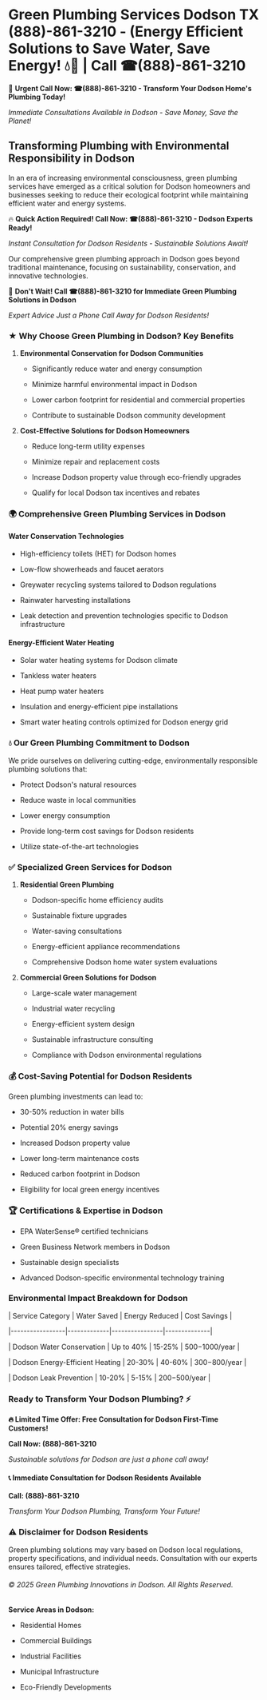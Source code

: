 # Green Plumbing Services Dodson TX (888)-861-3210 - (Energy Efficient Solutions to Save Water, Save Energy! 💧🌿 | Call ☎(888)-861-3210

🚨 **Urgent Call Now: ☎(888)-861-3210 - Transform Your Dodson Home's Plumbing Today!**
*Immediate Consultations Available in Dodson - Save Money, Save the Planet!*

## Transforming Plumbing with Environmental Responsibility in Dodson

In an era of increasing environmental consciousness, green plumbing services have emerged as a critical solution for Dodson homeowners and businesses seeking to reduce their ecological footprint while maintaining efficient water and energy systems. 

🔥 **Quick Action Required! Call Now: ☎(888)-861-3210 - Dodson Experts Ready!**
*Instant Consultation for Dodson Residents - Sustainable Solutions Await!*

Our comprehensive green plumbing approach in Dodson goes beyond traditional maintenance, focusing on sustainability, conservation, and innovative technologies.

🚨 **Don't Wait! Call ☎(888)-861-3210 for Immediate Green Plumbing Solutions in Dodson**
*Expert Advice Just a Phone Call Away for Dodson Residents!*

### ★ Why Choose Green Plumbing in Dodson? Key Benefits

1. **Environmental Conservation for Dodson Communities** 
   - Significantly reduce water and energy consumption
   - Minimize harmful environmental impact in Dodson
   - Lower carbon footprint for residential and commercial properties
   - Contribute to sustainable Dodson community development

2. **Cost-Effective Solutions for Dodson Homeowners** 
   - Reduce long-term utility expenses
   - Minimize repair and replacement costs
   - Increase Dodson property value through eco-friendly upgrades
   - Qualify for local Dodson tax incentives and rebates

### 🌍 Comprehensive Green Plumbing Services in Dodson

#### Water Conservation Technologies
- High-efficiency toilets (HET) for Dodson homes
- Low-flow showerheads and faucet aerators
- Greywater recycling systems tailored to Dodson regulations
- Rainwater harvesting installations
- Leak detection and prevention technologies specific to Dodson infrastructure

#### Energy-Efficient Water Heating
- Solar water heating systems for Dodson climate
- Tankless water heaters
- Heat pump water heaters
- Insulation and energy-efficient pipe installations
- Smart water heating controls optimized for Dodson energy grid

### 💧 Our Green Plumbing Commitment to Dodson

We pride ourselves on delivering cutting-edge, environmentally responsible plumbing solutions that:
- Protect Dodson's natural resources
- Reduce waste in local communities
- Lower energy consumption
- Provide long-term cost savings for Dodson residents
- Utilize state-of-the-art technologies

### ✅ Specialized Green Services for Dodson

1. **Residential Green Plumbing**
   - Dodson-specific home efficiency audits
   - Sustainable fixture upgrades
   - Water-saving consultations
   - Energy-efficient appliance recommendations
   - Comprehensive Dodson home water system evaluations

2. **Commercial Green Solutions for Dodson**
   - Large-scale water management
   - Industrial water recycling
   - Energy-efficient system design
   - Sustainable infrastructure consulting
   - Compliance with Dodson environmental regulations

### 💰 Cost-Saving Potential for Dodson Residents

Green plumbing investments can lead to:
- 30-50% reduction in water bills
- Potential 20% energy savings
- Increased Dodson property value
- Lower long-term maintenance costs
- Reduced carbon footprint in Dodson
- Eligibility for local green energy incentives

### 🏆 Certifications & Expertise in Dodson

- EPA WaterSense® certified technicians
- Green Business Network members in Dodson
- Sustainable design specialists
- Advanced Dodson-specific environmental technology training

### Environmental Impact Breakdown for Dodson

| Service Category | Water Saved | Energy Reduced | Cost Savings |
|-----------------|-------------|----------------|--------------|
| Dodson Water Conservation | Up to 40% | 15-25% | $500-$1000/year |
| Dodson Energy-Efficient Heating | 20-30% | 40-60% | $300-$800/year |
| Dodson Leak Prevention | 10-20% | 5-15% | $200-$500/year |

### Ready to Transform Your Dodson Plumbing? ⚡

**🔥 Limited Time Offer: Free Consultation for Dodson First-Time Customers!**

**Call Now: (888)-861-3210**
*Sustainable solutions for Dodson are just a phone call away!*

#### 📞 Immediate Consultation for Dodson Residents Available

**Call: (888)-861-3210**
*Transform Your Dodson Plumbing, Transform Your Future!*

### ⚠️ Disclaimer for Dodson Residents

Green plumbing solutions may vary based on Dodson local regulations, property specifications, and individual needs. Consultation with our experts ensures tailored, effective strategies.

###### © 2025 Green Plumbing Innovations in Dodson. All Rights Reserved.

**Service Areas in Dodson:** 
- Residential Homes
- Commercial Buildings
- Industrial Facilities
- Municipal Infrastructure
- Eco-Friendly Developments